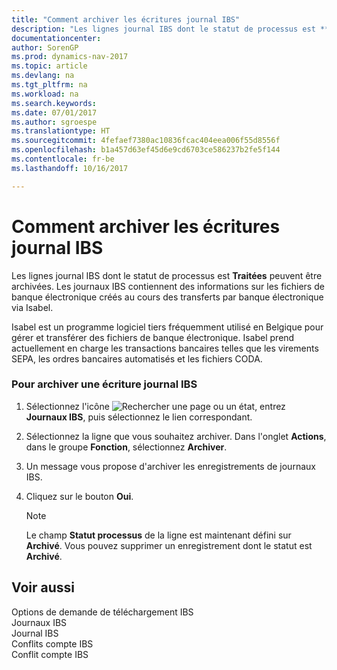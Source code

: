 ```yaml
---
title: "Comment archiver les écritures journal IBS"
description: "Les lignes journal IBS dont le statut de processus est **Traitées** peuvent être archivées. Les journaux IBS contiennent des informations sur les fichiers de banque électronique créés au cours des transferts par banque électronique via Isabel."
documentationcenter: 
author: SorenGP
ms.prod: dynamics-nav-2017
ms.topic: article
ms.devlang: na
ms.tgt_pltfrm: na
ms.workload: na
ms.search.keywords: 
ms.date: 07/01/2017
ms.author: sgroespe
ms.translationtype: HT
ms.sourcegitcommit: 4fefaef7380ac10836fcac404eea006f55d8556f
ms.openlocfilehash: b1a457d63ef45d6e9cd6703ce586237b2fe5f144
ms.contentlocale: fr-be
ms.lasthandoff: 10/16/2017

---
```

# <a name="how-to-archive-ibs-log-entries"></a>Comment archiver les écritures journal IBS
Les lignes journal IBS dont le statut de processus est **Traitées** peuvent être archivées. Les journaux IBS contiennent des informations sur les fichiers de banque électronique créés au cours des transferts par banque électronique via Isabel.  
  
 Isabel est un programme logiciel tiers fréquemment utilisé en Belgique pour gérer et transférer des fichiers de banque électronique. Isabel prend actuellement en charge les transactions bancaires telles que les virements SEPA, les ordres bancaires automatisés et les fichiers CODA.  
  
### <a name="to-archive-an-ibs-log-entry"></a>Pour archiver une écriture journal IBS  
  
1.  Sélectionnez l'icône ![Rechercher une page ou un état](media/ui-search/search_small.png "icône Rechercher une page ou un état"), entrez **Journaux IBS**, puis sélectionnez le lien correspondant.  
  
2.  Sélectionnez la ligne que vous souhaitez archiver. Dans l'onglet **Actions**, dans le groupe **Fonction**, sélectionnez **Archiver**.  
  
3.  Un message vous propose d'archiver les enregistrements de journaux IBS.  
  
4.  Cliquez sur le bouton **Oui**.  
  
    > [!NOTE]  
    >  Le champ **Statut processus** de la ligne est maintenant défini sur **Archivé**. Vous pouvez supprimer un enregistrement dont le statut est **Archivé**.  
  
## <a name="see-also"></a>Voir aussi  
 Options de demande de téléchargement IBS   
 Journaux IBS   
 Journal IBS   
 Conflits compte IBS   
 Conflit compte IBS

